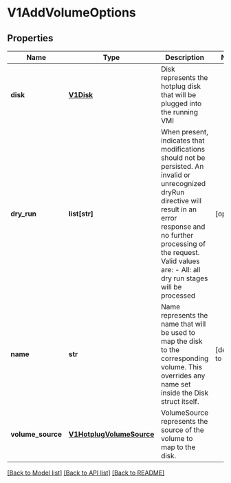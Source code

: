 # V1AddVolumeOptions

## Properties
Name | Type | Description | Notes
------------ | ------------- | ------------- | -------------
**disk** | [**V1Disk**](V1Disk.md) | Disk represents the hotplug disk that will be plugged into the running VMI | 
**dry_run** | **list[str]** | When present, indicates that modifications should not be persisted. An invalid or unrecognized dryRun directive will result in an error response and no further processing of the request. Valid values are: - All: all dry run stages will be processed | [optional] 
**name** | **str** | Name represents the name that will be used to map the disk to the corresponding volume. This overrides any name set inside the Disk struct itself. | [default to '']
**volume_source** | [**V1HotplugVolumeSource**](V1HotplugVolumeSource.md) | VolumeSource represents the source of the volume to map to the disk. | 

[[Back to Model list]](../README.md#documentation-for-models) [[Back to API list]](../README.md#documentation-for-api-endpoints) [[Back to README]](../README.md)



